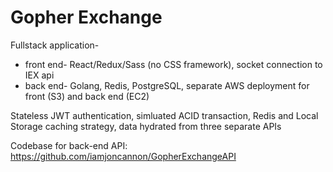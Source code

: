 # Gopher Exchange

Fullstack application-

- front end- React/Redux/Sass (no CSS framework), socket connection to IEX api
- back end- Golang, Redis, PostgreSQL, separate AWS deployment for front (S3) and back end (EC2) 

Stateless JWT authentication, simluated ACID transaction, Redis and Local Storage caching strategy, data hydrated from three separate APIs

Codebase for back-end API: https://github.com/iamjoncannon/GopherExchangeAPI